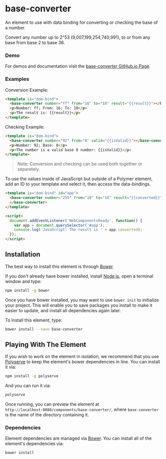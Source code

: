 # base-converter

An element to use with data binding for converting or checking the base of a number.

Convert any number up to 2^53 (9,007,199,254,740,991),
to or from any base from base 2 to base 36.

### Demo

For demos and documentation visit the [base-converter GitHub.io Page](http://jsilvermist.github.io/base-converter/components/base-converter/).

### Examples

Conversion Example:

```html
<template is="dom-bind">
  <base-converter number="ff" from="16" to="10" result="{{result}}"></base-converter>
  <p>Number: ff; From: 16; To: 10</p>
  <p>The result is: {{result}}</p>
</template>
```

Checking Example:

```html
<template is="dom-bind">
  <base-converter number="92" from="8" valid="{{isValid}}"></base-converter>
  <p>Number: 92; Base: 8</p>
  <p>The number is a valid base 8 number: {{isValid}}</p>
</template>
```

> Note: Conversion and checking can be used both together or separetely.

To use the values inside of JavaScript but outside of a Polymer element,
add an ID to your template and select it, then access the data-bindings.

```html
<template is="dom-bind" id="app">
  <base-converter number="255" from="10" to="16" result="{{converted}}">
  </base-converter>
</template>

<script>
  document.addEventListener('WebComponentsReady', function() {
    var app = document.querySelector('#app');
    console.log('JavaScript: The result is ' + app.converted);
  });
</script>
```


## Installation

The best way to install this element is through [Bower](http://bower.io/).

If you don't already have bower installed, install [Node.js](nodejs.org),
open a terminal window and type:

```sh
npm install -g bower
```

Once you have bower installed, you may want to use `bower init` to initialize your project.
This will enable you to save packages you install to make it easier to update,
and install all dependencies again later.

To install this element, type:

```sh
bower install --save base-converter
```


## Playing With The Element

If you wish to work on the element in isolation, we recommend that you use
[Polyserve](https://github.com/PolymerLabs/polyserve) to keep the element's
bower dependencies in line. You can install it via:

```sh
npm install -g polyserve
```

And you can run it via:

```sh
polyserve
```

Once running, you can preview the element at
`http://localhost:8080/components/base-converter/`, where `base-converter` is the name of the directory containing it.

### Dependencies

Element dependencies are managed via [Bower](http://bower.io/). You can
install all of the element's dependencies via:

```sh
bower install
```
